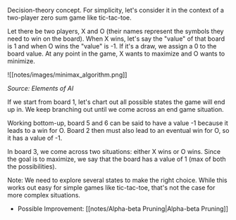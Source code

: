 Decision-theory concept. For simplicity, let's consider it in the context of a two-player zero sum game like tic-tac-toe.

Let there be two players, X and O (their names represent the symbols they need to win on the board). When X wins, let's say the "value" of that board is 1 and when O wins the "value" is -1. If it's a draw, we assign a 0 to the board value. At any point in the game, X wants to maximize and O wants to minimize.

![[notes/images/minimax_algorithm.png]]

*Source: Elements of AI*

If we start from board 1, let's chart out all possible states the game will end up in. We keep branching out until we come across an end game situation.

Working bottom-up, board 5 and 6 can be said to have a value -1 because it leads to a win for O. Board 2 then must also lead to an eventual win for O, so it has a value of -1.

In board 3, we come across two situations: either X wins or O wins. Since the goal is to maximize, we say that the board has a value of 1 (max of both the possibilities).

Note: We need to explore several states to make the right choice. While this works out easy for simple games like tic-tac-toe, that's not the case for more complex situations.
- Possible Improvement: [[notes/Alpha-beta Pruning|Alpha-beta Pruning]]